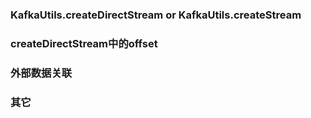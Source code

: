 ### KafkaUtils.createDirectStream or KafkaUtils.createStream
### createDirectStream中的offset
### 外部数据关联
### 其它
